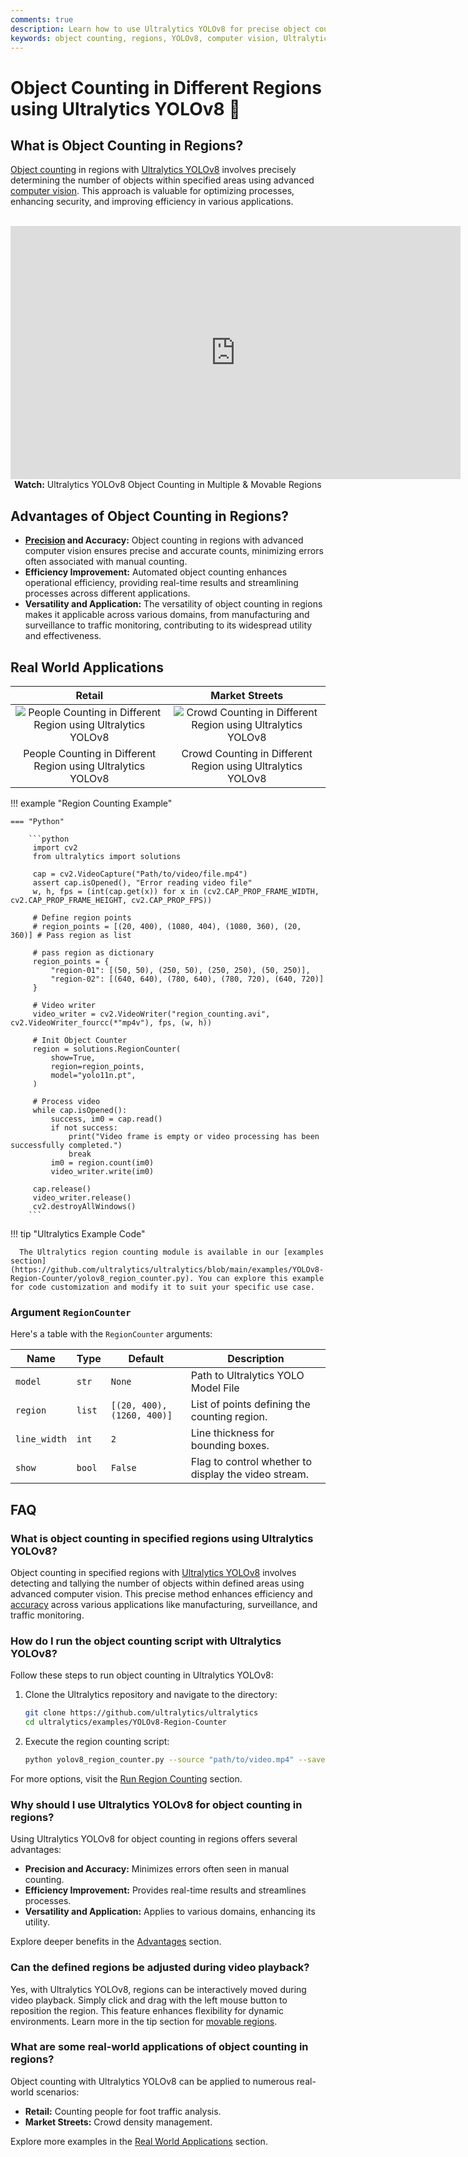 ```yaml
---
comments: true
description: Learn how to use Ultralytics YOLOv8 for precise object counting in specified regions, enhancing efficiency across various applications.
keywords: object counting, regions, YOLOv8, computer vision, Ultralytics, efficiency, accuracy, automation, real-time, applications, surveillance, monitoring
---
```


# Object Counting in Different Regions using Ultralytics YOLOv8 🚀

## What is Object Counting in Regions?

[Object counting](../guides/object-counting.md) in regions with [Ultralytics YOLOv8](https://github.com/ultralytics/ultralytics/) involves precisely determining the number of objects within specified areas using advanced [computer vision](https://www.ultralytics.com/glossary/computer-vision-cv). This approach is valuable for optimizing processes, enhancing security, and improving efficiency in various applications.

<p align="center">
  <br>
  <iframe loading="lazy" width="720" height="405" src="https://www.youtube.com/embed/okItf1iHlV8"
    title="YouTube video player" frameborder="0"
    allow="accelerometer; autoplay; clipboard-write; encrypted-media; gyroscope; picture-in-picture; web-share"
    allowfullscreen>
  </iframe>
  <br>
  <strong>Watch:</strong> Ultralytics YOLOv8 Object Counting in Multiple & Movable Regions
</p>

## Advantages of Object Counting in Regions?

- **[Precision](https://www.ultralytics.com/glossary/precision) and Accuracy:** Object counting in regions with advanced computer vision ensures precise and accurate counts, minimizing errors often associated with manual counting.
- **Efficiency Improvement:** Automated object counting enhances operational efficiency, providing real-time results and streamlining processes across different applications.
- **Versatility and Application:** The versatility of object counting in regions makes it applicable across various domains, from manufacturing and surveillance to traffic monitoring, contributing to its widespread utility and effectiveness.

## Real World Applications

|                                                                                      Retail                                                                                       |                                                                                 Market Streets                                                                                  |
| :-------------------------------------------------------------------------------------------------------------------------------------------------------------------------------: | :-----------------------------------------------------------------------------------------------------------------------------------------------------------------------------: |
| ![People Counting in Different Region using Ultralytics YOLOv8](https://github.com/ultralytics/docs/releases/download/0/people-counting-different-region-ultralytics-yolov8.avif) | ![Crowd Counting in Different Region using Ultralytics YOLOv8](https://github.com/ultralytics/docs/releases/download/0/crowd-counting-different-region-ultralytics-yolov8.avif) |
|                                                           People Counting in Different Region using Ultralytics YOLOv8                                                            |                                                           Crowd Counting in Different Region using Ultralytics YOLOv8                                                           |

!!! example "Region Counting Example"

    === "Python"

        ```python
         import cv2
         from ultralytics import solutions
         
         cap = cv2.VideoCapture("Path/to/video/file.mp4")
         assert cap.isOpened(), "Error reading video file"
         w, h, fps = (int(cap.get(x)) for x in (cv2.CAP_PROP_FRAME_WIDTH, cv2.CAP_PROP_FRAME_HEIGHT, cv2.CAP_PROP_FPS))

         # Define region points
         # region_points = [(20, 400), (1080, 404), (1080, 360), (20, 360)] # Pass region as list
         
         # pass region as dictionary
         region_points = {
             "region-01": [(50, 50), (250, 50), (250, 250), (50, 250)],
             "region-02": [(640, 640), (780, 640), (780, 720), (640, 720)]
         }
         
         # Video writer
         video_writer = cv2.VideoWriter("region_counting.avi", cv2.VideoWriter_fourcc(*"mp4v"), fps, (w, h))
         
         # Init Object Counter
         region = solutions.RegionCounter(
             show=True,
             region=region_points,
             model="yolo11n.pt",
         )
         
         # Process video
         while cap.isOpened():
             success, im0 = cap.read()
             if not success:
                 print("Video frame is empty or video processing has been successfully completed.")
                 break
             im0 = region.count(im0)
             video_writer.write(im0)
         
         cap.release()
         video_writer.release()
         cv2.destroyAllWindows()
        ```

!!! tip "Ultralytics Example Code"

      The Ultralytics region counting module is available in our [examples section](https://github.com/ultralytics/ultralytics/blob/main/examples/YOLOv8-Region-Counter/yolov8_region_counter.py). You can explore this example for code customization and modify it to suit your specific use case.

### Argument `RegionCounter`

Here's a table with the `RegionCounter` arguments:

| Name         | Type   | Default                    | Description                                          |
|--------------|--------|----------------------------|------------------------------------------------------|
| `model`      | `str`  | `None`                     | Path to Ultralytics YOLO Model File                  |
| `region`     | `list` | `[(20, 400), (1260, 400)]` | List of points defining the counting region.         |
| `line_width` | `int`  | `2`                        | Line thickness for bounding boxes.                   |
| `show`       | `bool` | `False`                    | Flag to control whether to display the video stream. |

## FAQ

### What is object counting in specified regions using Ultralytics YOLOv8?

Object counting in specified regions with [Ultralytics YOLOv8](https://github.com/ultralytics/ultralytics) involves detecting and tallying the number of objects within defined areas using advanced computer vision. This precise method enhances efficiency and [accuracy](https://www.ultralytics.com/glossary/accuracy) across various applications like manufacturing, surveillance, and traffic monitoring.

### How do I run the object counting script with Ultralytics YOLOv8?

Follow these steps to run object counting in Ultralytics YOLOv8:

1. Clone the Ultralytics repository and navigate to the directory:

    ```bash
    git clone https://github.com/ultralytics/ultralytics
    cd ultralytics/examples/YOLOv8-Region-Counter
    ```

2. Execute the region counting script:
    ```bash
    python yolov8_region_counter.py --source "path/to/video.mp4" --save-img
    ```

For more options, visit the [Run Region Counting](https://github.com/ultralytics/ultralytics/blob/main/examples/YOLOv8-Region-Counter/readme.md) section.

### Why should I use Ultralytics YOLOv8 for object counting in regions?

Using Ultralytics YOLOv8 for object counting in regions offers several advantages:

- **Precision and Accuracy:** Minimizes errors often seen in manual counting.
- **Efficiency Improvement:** Provides real-time results and streamlines processes.
- **Versatility and Application:** Applies to various domains, enhancing its utility.

Explore deeper benefits in the [Advantages](#advantages-of-object-counting-in-regions) section.

### Can the defined regions be adjusted during video playback?

Yes, with Ultralytics YOLOv8, regions can be interactively moved during video playback. Simply click and drag with the left mouse button to reposition the region. This feature enhances flexibility for dynamic environments. Learn more in the tip section for [movable regions](https://github.com/ultralytics/ultralytics/blob/33cdaa5782efb2bc2b5ede945771ba647882830d/examples/YOLOv8-Region-Counter/yolov8_region_counter.py#L39).

### What are some real-world applications of object counting in regions?

Object counting with Ultralytics YOLOv8 can be applied to numerous real-world scenarios:

- **Retail:** Counting people for foot traffic analysis.
- **Market Streets:** Crowd density management.

Explore more examples in the [Real World Applications](#real-world-applications) section.
